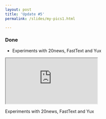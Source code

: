 ```yaml
---
layout: post
title: 'Update #5'
permalink: /slides/my-pics1.html

---
```

### Done
  * Experiments with 20news, FastText and Yux 
  
<iframe class="slideshow-iframe" src="http://lexoyo.me/jekyll-slideshow/slides/my-pics1.html"></iframe>

Experiments with 20news, FastText and Yux 

